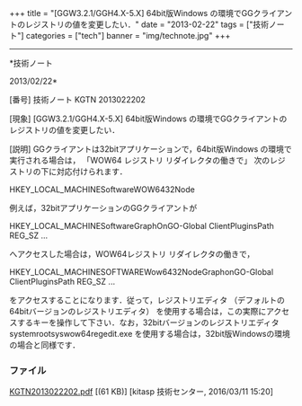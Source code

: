 ﻿+++
title = "[GGW3.2.1/GGH4.X-5.X] 64bit版Windows の環境でGGクライアントのレジストリの値を変更したい．"
date = "2013-02-22"
tags = ["技術ノート"]
categories = ["tech"]
banner = "img/technote.jpg"
+++

-----------------------------------------------------------------------------------------------------------------------------

*技術ノート

2013/02/22*


[番号]
技術ノート KGTN 2013022202

[現象]
[GGW3.2.1/GGH4.X-5.X] 64bit版Windows
の環境でGGクライアントのレジストリの値を変更したい．

[説明]
GGクライアントは32bitアプリケーションで，64bit版Windows
の環境で実行される場合は， 「WOW64 レジストリ リダイレクタの働きで」
次のレジストリの下に対応付けられます．

HKEY_LOCAL_MACHINESoftwareWOW6432Node

例えば，32bitアプリケーションのGGクライアントが

HKEY_LOCAL_MACHINESoftwareGraphOnGO-Global
ClientPluginsPath REG_SZ ...

へアクセスした場合は，WOW64レジストリ リダイレクタの働きで，

HKEY_LOCAL_MACHINESOFTWAREWow6432NodeGraphonGO-Global
ClientPluginsPath REG_SZ ...

をアクセスすることになります．従って，レジストリエディタ
（デフォルトの64bitバージョンのレジストリエディタ）
を使用する場合は，この実際にアクセスするキーを操作して下さい．なお，32bitバージョンのレジストリエディタ
systemrootsyswow64regedit.exe
を使用する場合は，32bit版Windowsの環境の場合と同様です．


### ファイル

 
 


[KGTN2013022202.pdf](http://techreport.kitasp.net/attachments/download/2491/KGTN2013022202.pdf)
 [(61 KB)] [kitasp 技術センター, 2016/03/11
15:20]


 


 

